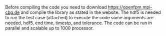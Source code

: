 Before compiling the code you need to download https://openfpm.mpi-cbg.de and compile the library as stated in the website.
The hdf5 is needed to run the test case (attached) 
to execute the code some arguments are needed, hdf5, end time, timestp, and tolerance.
The code can be run in parallel and scalable up to 1000 processor.
